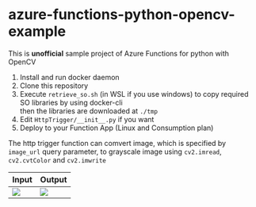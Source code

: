 # azure-functions-python-opencv-example
This is **unofficial** sample project of Azure Functions for python with OpenCV

1. Install and run docker daemon
1. Clone this repository
1. Execute `retrieve_so.sh` (in WSL if you use windows) to copy required SO libraries by using docker-cli<br>
then the libraries are downloaded at `./tmp`
1. Edit `HttpTrigger/__init__.py` if you want
1. Deploy to your Function App (Linux and Consumption plan)

The http trigger function can comvert image, which is specified by `image_url` query parameter, to grayscale image using `cv2.imread`, `cv2.cvtColor` and `cv2.imwrite`

|Input|Output|
| - | -|
|![](https://user-images.githubusercontent.com/4566555/66614178-ed7d1c80-ec02-11e9-8b22-4560309db118.png)|![](https://user-images.githubusercontent.com/4566555/66614160-dccca680-ec02-11e9-8946-4db70d5d861a.png)|
